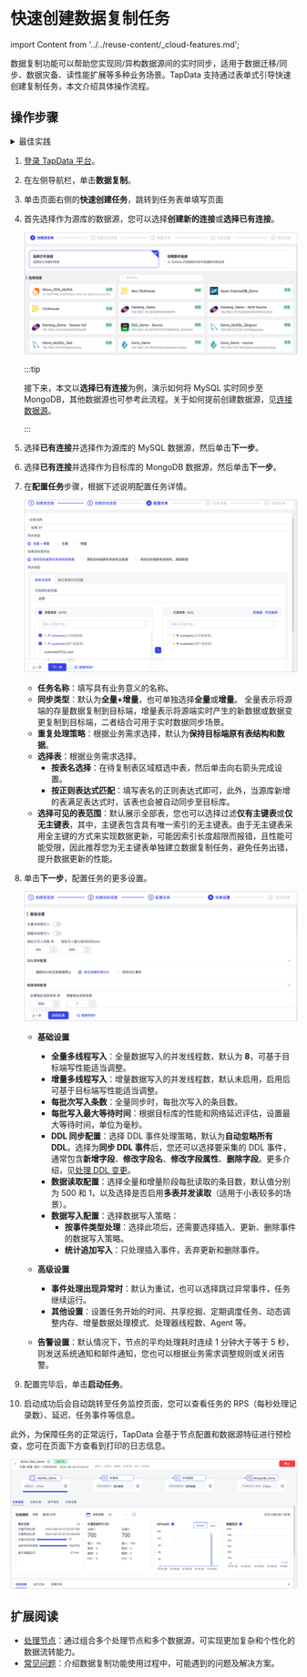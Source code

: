 # 快速创建数据复制任务

import Content from '../../reuse-content/_cloud-features.md';

<Content />

数据复制功能可以帮助您实现同/异构数据源间的实时同步，适用于数据迁移/同步、数据灾备、读性能扩展等多种业务场景。TapData 支持通过表单式引导快速创建复制任务，本文介绍具体操作流程。

## 操作步骤

<details>
  <summary>最佳实践</summary>
  为构建高效可靠的数据复制任务，推荐在开始配置任务前，推荐阅读<a href="../../../best-practice/data-sync">数据同步最佳实践</a>。
</details>

1. [登录 TapData 平台](../log-in.md)。

2. 在左侧导航栏，单击**数据复制**。

3. 单击页面右侧的**快速创建任务**，跳转到任务表单填写页面

4. 首先选择作为源库的数据源，您可以选择**创建新的连接**或**选择已有连接**。

   ![选择数据源](../../images/select_data_source.png)

   :::tip

   接下来，本文以**选择已有连接**为例，演示如何将 MySQL 实时同步至 MongoDB，其他数据源也可参考此流程。关于如何提前创建数据源，见[连接数据源](../../prerequisites/README.md)。

   :::

5. 选择**已有连接**并选择作为源库的 MySQL 数据源，然后单击**下一步**。

6. 选择**已有连接**并选择作为目标库的 MongoDB 数据源，然后单击**下一步**。

7. 在**配置任务**步骤，根据下述说明配置任务详情。

   ![配置任务](../../images/select_data_sync_policy.png)

   * **任务名称**：填写具有业务意义的名称。
   * **同步类型**：默认为**全量+增量**，也可单独选择**全量**或**增量**。
     全量表示将源端的存量数据复制到目标端，增量表示将源端实时产生的新数据或数据变更复制到目标端，二者结合可用于实时数据同步场景。
   * **重复处理策略**：根据业务需求选择，默认为**保持目标端原有表结构和数据**。 
   * **选择表**：根据业务需求选择。
     * **按表名选择**：在待复制表区域框选中表，然后单击向右箭头完成设置。
     * **按正则表达式匹配**：填写表名的正则表达式即可，此外，当源库新增的表满足表达式时，该表也会被自动同步至目标库。
   * **选择可见的表范围**：默认展示全部表，您也可以选择过滤**仅有主键表**或**仅无主键表**，其中，主键表包含具有唯一索引的无主键表。由于无主键表采用全主键的方式来实现数据更新，可能因索引长度超限而报错，且性能可能受限，因此推荐您为无主键表单独建立数据复制任务，避免任务出错，提升数据更新的性能。

8. 单击**下一步**，配置任务的更多设置。

   ![任务设置](../../images/data_sync_task_settings.png)

   * **基础设置**
     * **全量多线程写入**：全量数据写入的并发线程数，默认为 **8**，可基于目标端写性能适当调整。 
     * **增量多线程写入**：增量数据写入的并发线程数，默认未启用，启用后可基于目标端写性能适当调整。 
     * **每批次写入条数**：全量同步时，每批次写入的条目数。 
     * **每批写入最大等待时间**：根据目标库的性能和网络延迟评估，设置最大等待时间，单位为毫秒。 
     * **DDL 同步配置**：选择 DDL 事件处理策略，默认为**自动忽略所有 DDL**。选择为**同步 DDL 事件**后，您还可以选择要采集的 DDL 事件，通常包含**新增字段**、**修改字段名**、**修改字段属性**、**删除字段**。更多介绍，见[处理 DDL 变更](../../case-practices/best-practice/handle-schema-change.md)。 
     * **数据读取配置**：选择全量和增量阶段每批读取的条目数，默认值分别为 500 和 1，以及选择是否启用**多表并发读取**（适用于小表较多的场景）。
     * **数据写入配置**：选择数据写入策略：
       * **按事件类型处理**：选择此项后，还需要选择插入、更新、删除事件的数据写入策略。
       * **统计追加写入**：只处理插入事件，丢弃更新和删除事件。
   * **高级设置**
     * **事件处理出现异常时**：默认为重试，也可以选择跳过异常事件，任务继续运行。
     * **其他设置**：设置任务开始的时间、共享挖掘、定期调度任务、动态调整内存、增量数据处理模式、处理器线程数、Agent 等。

   * **告警设置**：默认情况下，节点的平均处理耗时连续 1 分钟大于等于 5 秒，则发送系统通知和邮件通知，您也可以根据业务需求调整规则或关闭告警。

9. 配置完毕后，单击**启动任务**。

10. 启动成功后会自动跳转至任务监控页面，您可以查看任务的 RPS（每秒处理记录数）、延迟、任务事件等信息。

   此外，为保障任务的正常运行，TapData 会基于节点配置和数据源特征进行预检查，您可在页面下方查看到打印的日志信息。

   ![任务监控](../../images/quick_task_monitor.png)

## 扩展阅读

* [处理节点](process-node.md)：通过组合多个处理节点和多个数据源，可实现更加复杂和个性化的数据流转能力。
* [常见问题](../../faq/data-pipeline.md)：介绍数据复制功能使用过程中，可能遇到的问题及解决方案。




